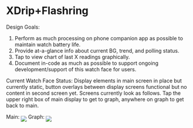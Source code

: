 # XDrip+Flashring
Design Goals:
   1) Perform as much processing on phone companion app as possible to maintain watch battery life.
   2) Provide at-a-glance info about current BG, trend, and polling status.
   3) Tap to view chart of last X readings graphically.
   4) Document in-code as much as possible to support ongoing development/support of this watch face for users.

Current Watch Face Status:
Display elements in main screen in place but currently static, button overlays between display screens functional but no content in second screen yet.  Screens currently look as follows. Tap the upper right box of main display to get to graph, anywhere on graph to get back to main.

Main: <img align="middle" src="https://github.com/raymond-richmond/XDrip-Flashring/blob/master/resources/Screen-Main-Feb10.png">
Graph: <img align="middle" src="https://github.com/raymond-richmond/XDrip-Flashring/blob/master/resources/Screen-Graph-Feb10.png">
